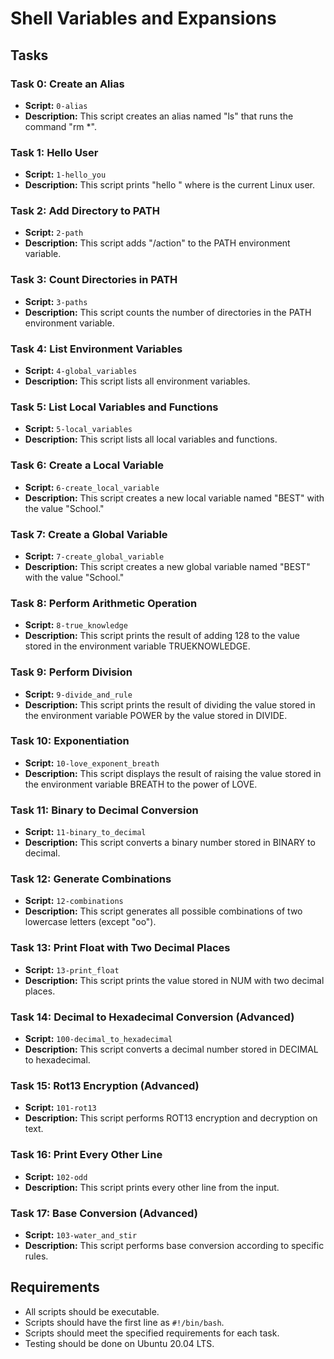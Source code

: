 # Shell Variables and Expansions


## Tasks

### Task 0: Create an Alias

- **Script:** `0-alias`
- **Description:** This script creates an alias named "ls" that runs the command "rm *".

### Task 1: Hello User

- **Script:** `1-hello_you`
- **Description:** This script prints "hello <username>" where <username> is the current Linux user.

### Task 2: Add Directory to PATH

- **Script:** `2-path`
- **Description:** This script adds "/action" to the PATH environment variable.

### Task 3: Count Directories in PATH

- **Script:** `3-paths`
- **Description:** This script counts the number of directories in the PATH environment variable.

### Task 4: List Environment Variables

- **Script:** `4-global_variables`
- **Description:** This script lists all environment variables.

### Task 5: List Local Variables and Functions

- **Script:** `5-local_variables`
- **Description:** This script lists all local variables and functions.

### Task 6: Create a Local Variable

- **Script:** `6-create_local_variable`
- **Description:** This script creates a new local variable named "BEST" with the value "School."

### Task 7: Create a Global Variable

- **Script:** `7-create_global_variable`
- **Description:** This script creates a new global variable named "BEST" with the value "School."

### Task 8: Perform Arithmetic Operation

- **Script:** `8-true_knowledge`
- **Description:** This script prints the result of adding 128 to the value stored in the environment variable TRUEKNOWLEDGE.

### Task 9: Perform Division

- **Script:** `9-divide_and_rule`
- **Description:** This script prints the result of dividing the value stored in the environment variable POWER by the value stored in DIVIDE.

### Task 10: Exponentiation

- **Script:** `10-love_exponent_breath`
- **Description:** This script displays the result of raising the value stored in the environment variable BREATH to the power of LOVE.

### Task 11: Binary to Decimal Conversion

- **Script:** `11-binary_to_decimal`
- **Description:** This script converts a binary number stored in BINARY to decimal.

### Task 12: Generate Combinations

- **Script:** `12-combinations`
- **Description:** This script generates all possible combinations of two lowercase letters (except "oo").

### Task 13: Print Float with Two Decimal Places

- **Script:** `13-print_float`
- **Description:** This script prints the value stored in NUM with two decimal places.

### Task 14: Decimal to Hexadecimal Conversion (Advanced)

- **Script:** `100-decimal_to_hexadecimal`
- **Description:** This script converts a decimal number stored in DECIMAL to hexadecimal.

### Task 15: Rot13 Encryption (Advanced)

- **Script:** `101-rot13`
- **Description:** This script performs ROT13 encryption and decryption on text.

### Task 16: Print Every Other Line

- **Script:** `102-odd`
- **Description:** This script prints every other line from the input.

### Task 17: Base Conversion (Advanced)

- **Script:** `103-water_and_stir`
- **Description:** This script performs base conversion according to specific rules.

## Requirements

- All scripts should be executable.
- Scripts should have the first line as `#!/bin/bash`.
- Scripts should meet the specified requirements for each task.
- Testing should be done on Ubuntu 20.04 LTS.

